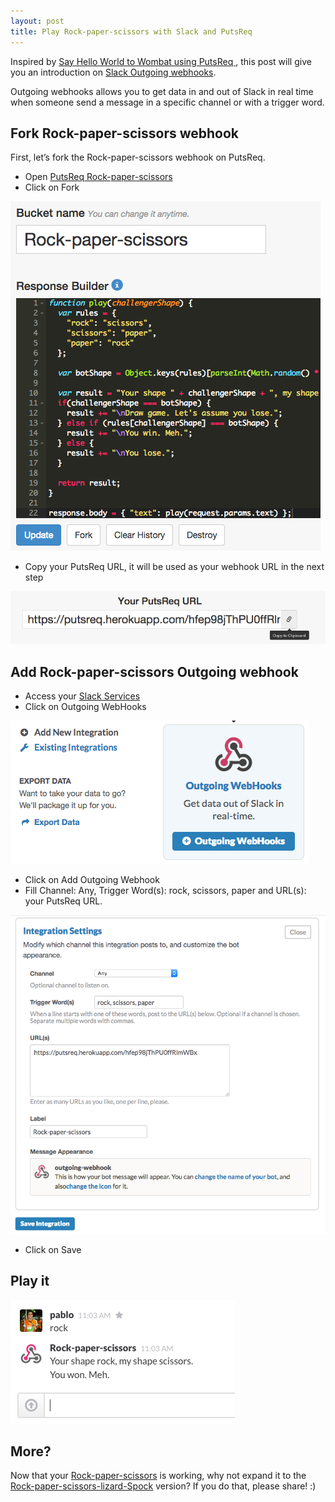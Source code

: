 ```yaml
---
layout: post
title: Play Rock-paper-scissors with Slack and PutsReq
---
```


Inspired by [Say Hello World to Wombat using PutsReq
](https://wombat.co/blog/say-hello-world-to-wombat-using-putsreq), this post will give you an introduction on [Slack Outgoing webhooks](https://my.slack.com/services/new/outgoing-webhook).

Outgoing webhooks allows you to get data in and out of Slack in real time when someone send a message in a specific channel or with a trigger word.

## Fork Rock-paper-scissors webhook

First, let’s fork the Rock-paper-scissors webhook on PutsReq.

* Open [PutsReq Rock-paper-scissors](https://putsreq.herokuapp.com/hfep98jThPU0ffRlmWBx/inspect)
* Click on Fork

![PutsReq Fork](/assets/images/posts/slack-putsreq/putsreq-fork.png)

* Copy your PutsReq URL, it will be used as your webhook URL in the next step

![Copy PutsReq URL](/assets/images/posts/slack-putsreq/copy-putsreq-url.png)

## Add Rock-paper-scissors Outgoing webhook

* Access your [Slack Services](https://my.slack.com/services/new)
* Click on Outgoing WebHooks

![Slack Outgoing WebHooks](/assets/images/posts/slack-putsreq/outgoing-webhooks.png)

* Click on Add Outgoing Webhook
* Fill Channel: Any, Trigger Word(s): rock, scissors, paper and URL(s): your PutsReq URL.

![Slack Integration Settings](/assets/images/posts/slack-putsreq/integration-settings.png)

* Click on Save

## Play it

![Slack Rock-paper-scissors](/assets/images/posts/slack-putsreq/play.png)

## More?

Now that your [Rock-paper-scissors](https://en.wikipedia.org/wiki/Rock-paper-scissors) is working, why not expand it to the [Rock-paper-scissors-lizard-Spock](https://en.wikipedia.org/wiki/Rock-paper-scissors-lizard-Spock) version? If you do that, please share! :)
